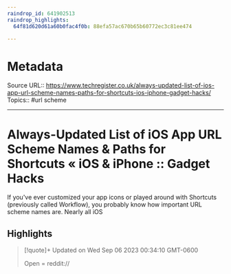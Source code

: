 ```yaml
---
raindrop_id: 641902513
raindrop_highlights:
  64f81d620d61a60b0fac4f0b: 88efa57ac670b65b60772ec3c81ee474

---
```


# Metadata
Source URL:: https://www.techregister.co.uk/always-updated-list-of-ios-app-url-scheme-names-paths-for-shortcuts-ios-iphone-gadget-hacks/
Topics:: #url scheme

---
# Always-Updated List of iOS App URL Scheme Names &amp; Paths for Shortcuts « iOS &amp; iPhone :: Gadget Hacks

If you&#39;ve ever customized your app icons or played around with Shortcuts (previously called Workflow), you probably know how important URL scheme names are. Nearly all iOS

## Highlights

> [!quote]+ Updated on Wed Sep 06 2023 00:34:10 GMT-0600
>
> Open = reddit://
